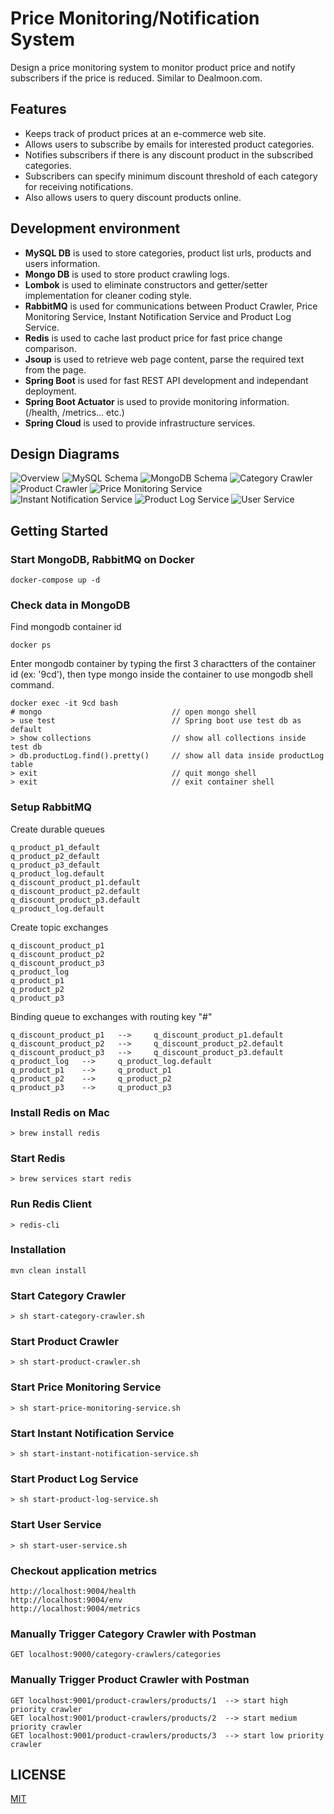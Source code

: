 # Price Monitoring/Notification System
Design a price monitoring system to monitor product price and notify subscribers if the price is reduced. Similar to Dealmoon.com.

## Features
- Keeps track of product prices at an e-commerce web site.
- Allows users to subscribe by emails for interested product categories.
- Notifies subscribers if there is any discount product in the subscribed categories.
- Subscribers can specify minimum discount threshold of each category for receiving notifications.
- Also allows users to query discount products online.

## Development environment
- **MySQL DB** is used to store categories, product list urls, products and users information.
- **Mongo DB** is used to store product crawling logs.
- **Lombok** is used to eliminate constructors and getter/setter implementation for cleaner coding style.
- **RabbitMQ** is used for communications between Product Crawler, Price Monitoring Service, Instant Notification Service and Product Log Service.
- **Redis** is used to cache last product price for fast price change comparison.
- **Jsoup** is used to retrieve web page content, parse the required text from the page.
- **Spring Boot** is used for fast REST API development and independant deployment.
- **Spring Boot Actuator** is used to provide monitoring information. (/health, /metrics... etc.)
- **Spring Cloud** is used to provide infrastructure services.

## Design Diagrams
![Overview](/Overview.png)
![MySQL Schema](/MySQLSchema.png)
![MongoDB Schema](/MongoDBSchema.png)
![Category Crawler](/CategoryCrawler.png)
![Product Crawler](/ProductCrawler.png)
![Price Monitoring Service](/PriceMonitoringService.png)
![Instant Notification Service](/InstantNotificationService.png)
![Product Log Service](/ProductLogService.png)
![User Service](/UserService.png)

## Getting Started
### Start MongoDB, RabbitMQ on Docker
```
docker-compose up -d
```
### Check data in MongoDB
Find mongodb container id
```
docker ps
```
Enter mongodb container by typing the first 3 charactters of the container id (ex: '9cd'), then type mongo inside the container to use mongodb shell command.
```
docker exec -it 9cd bash
# mongo                             // open mongo shell
> use test                          // Spring boot use test db as default
> show collections                  // show all collections inside test db
> db.productLog.find().pretty()     // show all data inside productLog table
> exit                              // quit mongo shell
> exit                              // exit container shell
```
### Setup RabbitMQ
Create durable queues
```
q_product_p1_default
q_product_p2_default
q_product_p3_default
q_product_log.default
q_discount_product_p1.default
q_discount_product_p2.default
q_discount_product_p3.default
q_product_log.default

```
Create topic exchanges
```
q_discount_product_p1
q_discount_product_p2
q_discount_product_p3
q_product_log
q_product_p1
q_product_p2
q_product_p3

```
Binding queue to exchanges with routing key "#"
```
q_discount_product_p1   -->     q_discount_product_p1.default
q_discount_product_p2   -->     q_discount_product_p2.default
q_discount_product_p3   -->     q_discount_product_p3.default
q_product_log   -->     q_product_log.default
q_product_p1    -->     q_product_p1
q_product_p2    -->     q_product_p2
q_product_p3    -->     q_product_p3
```
### Install Redis on Mac
```
> brew install redis
```
### Start Redis
```
> brew services start redis

```
### Run Redis Client
```
> redis-cli
```
### Installation
```
mvn clean install
```
### Start Category Crawler
```
> sh start-category-crawler.sh
```
### Start Product Crawler
```
> sh start-product-crawler.sh
```
### Start Price Monitoring Service
```
> sh start-price-monitoring-service.sh
```
### Start Instant Notification Service
```
> sh start-instant-notification-service.sh
```
### Start Product Log Service
```
> sh start-product-log-service.sh
```
### Start User Service
```
> sh start-user-service.sh
```
### Checkout application metrics
```
http://localhost:9004/health
http://localhost:9004/env
http://localhost:9004/metrics

```
### Manually Trigger Category Crawler with Postman
```
GET localhost:9000/category-crawlers/categories
```
### Manually Trigger Product Crawler with Postman
```
GET localhost:9001/product-crawlers/products/1  --> start high priority crawler
GET localhost:9001/product-crawlers/products/2  --> start medium priority crawler
GET localhost:9001/product-crawlers/products/3  --> start low priority crawler
```
## LICENSE

[MIT](./License.txt)
